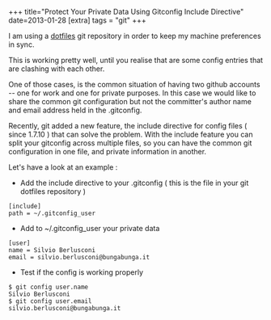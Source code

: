 +++
title="Protect Your Private Data Using Gitconfig Include Directive"
date=2013-01-28
[extra]
tags = "git"
+++

<!-- more -->
I am using a [dotfiles](https://github.com/basetta/dotfiles) git repository in order to keep my machine preferences in sync.

This is working pretty well, until you realise that are some config entries that are clashing with each other.

One of those cases, is the common situation  of having two github accounts -- one for work and one for private purposes. In this case we would like to share the common git configuration but not the committer's author name and email address held in the .gitconfig.

Recently, git added a new feature, the include directive for config files ( since 1.7.10 ) that can solve the problem.
With the include feature you can split your gitconfig across multiple files, so you can have the common git configuration in one file, and private information in another.

Let's have a look at an example :
* Add the include directive to your .gitconfig ( this is the file in your git dotfiles repository )

~~~~~~~~~~~~~~~~~~~~~~~~~~
[include]
path = ~/.gitconfig_user
~~~~~~~~~~~~~~~~~~~~~~~~~~

* Add to ~/.gitconfig_user your private data

~~~~~~~~~~~~~~~~~~~~~~~~~~
[user]
name = Silvio Berlusconi
email = silvio.berlusconi@bungabunga.it
~~~~~~~~~~~~~~~~~~~~~~~~~~

* Test if the config is working properly

~~~~~~~~~~~~~~~~~~~~~~~~~~
$ git config user.name
Silvio Berlusconi
$ git config user.email
silvio.berlusconi@bungabunga.it
~~~~~~~~~~~~~~~~~~~~~~~~~~




